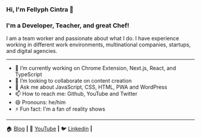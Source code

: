 ### Hi, I'm Fellyph Cintra 👋


### I'm a Developer, Teacher, and great Chef!

I am a team worker and passionate about what I do. I have experience working in different work environments, multinational companies, startups, and digital agencies.

---

- 🔭 I’m currently working on Chrome Extension, Next.js, React, and TypeScript
- 👯 I’m looking to collaborate on content creation 
- 💬 Ask me about JavaScript, CSS, HTML, PWA and WordPress
- 📫 How to reach me: Github, YouTube and Twitter
- 😄 Pronouns: he/him
- ⚡ Fun fact: I'm a fan of reality shows

---

🏠  [Blog][blog] **|**
🎥  [YouTube][youtube] **|**
🐦  [Linkedin][linkedin] **|**

[blog]: https://blog.fellyph.com.br
[youtube]: https://www.youtube.com/channel/UCPaufJocHYVHj44iwXG95PA
[linkedin]: https://www.linkedin.com/in/fellyph/
